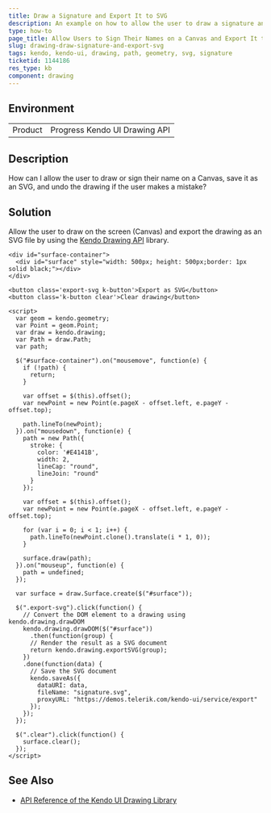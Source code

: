 ```yaml
---
title: Draw a Signature and Export It to SVG
description: An example on how to allow the user to draw a signature and export it to SVG by using the Kendo UI Drawing API.
type: how-to
page_title: Allow Users to Sign Their Names on a Canvas and Export It to SVG | Kendo UI Spreadsheet
slug: drawing-draw-signature-and-export-svg
tags: kendo, kendo-ui, drawing, path, geometry, svg, signature
ticketid: 1144186
res_type: kb
component: drawing
---
```


## Environment

<table>
 <tr>
  <td>Product</td>
  <td>Progress Kendo UI Drawing API</td>
 </tr>
</table>

## Description

How can I allow the user to draw or sign their name on a Canvas, save it as an SVG, and undo the drawing if the user makes a mistake?

## Solution

Allow the user to draw on the screen (Canvas) and export the drawing as an SVG file by using the [Kendo Drawing API](https://docs.telerik.com/kendo-ui/framework/drawing/overview) library.

```dojo
<div id="surface-container">
  <div id="surface" style="width: 500px; height: 500px;border: 1px solid black;"></div>
</div>

<button class='export-svg k-button'>Export as SVG</button>
<button class='k-button clear'>Clear drawing</button>

<script>
  var geom = kendo.geometry;
  var Point = geom.Point;
  var draw = kendo.drawing;
  var Path = draw.Path;
  var path;

  $("#surface-container").on("mousemove", function(e) {
    if (!path) {
      return;
    }

    var offset = $(this).offset();
    var newPoint = new Point(e.pageX - offset.left, e.pageY - offset.top);

    path.lineTo(newPoint);
  }).on("mousedown", function(e) {
    path = new Path({
      stroke: {
        color: '#E4141B',
        width: 2,
        lineCap: "round",
        lineJoin: "round"
      }
    });

    var offset = $(this).offset();
    var newPoint = new Point(e.pageX - offset.left, e.pageY - offset.top);

    for (var i = 0; i < 1; i++) {
      path.lineTo(newPoint.clone().translate(i * 1, 0));
    }

    surface.draw(path);
  }).on("mouseup", function(e) {
    path = undefined;
  });

  var surface = draw.Surface.create($("#surface"));

  $(".export-svg").click(function() {
    // Convert the DOM element to a drawing using kendo.drawing.drawDOM
    kendo.drawing.drawDOM($("#surface"))
      .then(function(group) {
      // Render the result as a SVG document
      return kendo.drawing.exportSVG(group);
    })
    .done(function(data) {
      // Save the SVG document
      kendo.saveAs({
        dataURI: data,
        fileName: "signature.svg",
        proxyURL: "https://demos.telerik.com/kendo-ui/service/export"
      });
    });
  });

  $(".clear").click(function() {
    surface.clear();
  });
</script>
```

## See Also

* [API Reference of the Kendo UI Drawing Library](https://docs.telerik.com/kendo-ui/api/javascript/drawing)
